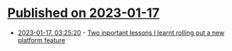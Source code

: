 # [Published on 2023-01-17](index.md)

* [2023-01-17, 03:25:20](https://lobste.rs/s/obl2pu/two_inportant_lessons_i_learnt_rolling) - [Two inportant lessons I learnt rolling out a new platform feature](https://jaywhy13.hashnode.dev/two-inportant-lessons-i-learnt-rolling-out-a-new-platform-feature?showSharer=true)
